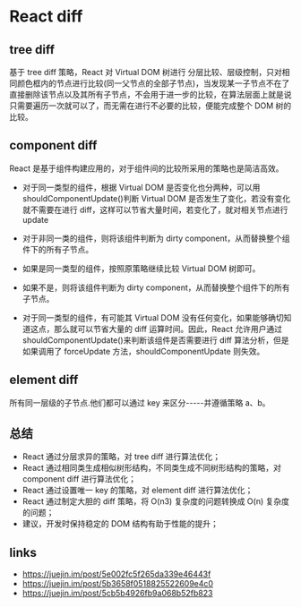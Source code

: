 # React diff

## tree diff

基于 tree diff 策略，React 对 Virtual DOM 树进行 分层比较、层级控制，只对相同颜色框内的节点进行比较(同一父节点的全部子节点)，当发现某一子节点不在了直接删除该节点以及其所有子节点，不会用于进一步的比较，在算法层面上就是说只需要遍历一次就可以了，而无需在进行不必要的比较，便能完成整个 DOM 树的比较。

## component diff

React 是基于组件构建应用的，对于组件间的比较所采用的策略也是简洁高效。

- 对于同一类型的组件，根据 Virtual DOM 是否变化也分两种，可以用 shouldComponentUpdate()判断 Virtual DOM 是否发生了变化，若没有变化就不需要在进行 diff，这样可以节省大量时间，若变化了，就对相关节点进行 update
- 对于非同一类的组件，则将该组件判断为 dirty component，从而替换整个组件下的所有子节点。

- 如果是同一类型的组件，按照原策略继续比较 Virtual DOM 树即可。
- 如果不是，则将该组件判断为 dirty component，从而替换整个组件下的所有子节点。
- 对于同一类型的组件，有可能其 Virtual DOM 没有任何变化，如果能够确切知道这点，那么就可以节省大量的 diff 运算时间。因此，React 允许用户通过 shouldComponentUpdate()来判断该组件是否需要进行 diff 算法分析，但是如果调用了 forceUpdate 方法，shouldComponentUpdate 则失效。

## element diff

所有同一层级的子节点.他们都可以通过 key 来区分-----并遵循策略 a、b。

## 总结

- React 通过分层求异的策略，对 tree diff 进行算法优化；
- React 通过相同类生成相似树形结构，不同类生成不同树形结构的策略，对 component diff 进行算法优化；
- React 通过设置唯一 key 的策略，对 element diff 进行算法优化；
- React 通过制定大胆的 diff 策略，将 O(n3) 复杂度的问题转换成 O(n) 复杂度的问题；
- 建议，开发时保持稳定的 DOM 结构有助于性能的提升；

## links

- https://juejin.im/post/5e002fc5f265da339e46443f
- https://juejin.im/post/5b3658f0518825522609e4c0
- https://juejin.im/post/5cb5b4926fb9a068b52fb823

